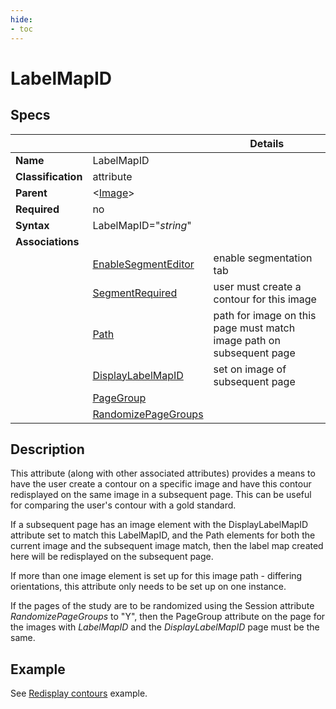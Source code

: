 ```yaml
---
hide:
- toc
---
```

<!-- let javascript handle toc on left sidebar -->
# LabelMapID

## Specs

| ||Details|
|---|---|---|
| **Name** | LabelMapID ||
| **Classification** | attribute ||
| **Parent** | <[Image](index.md)\> ||
| **Required** | no ||
| **Syntax** | LabelMapID="*string*" | |
| **Associations** | |  |
|  | [EnableSegmentEditor](../page/enable_segment_editor.md)| enable segmentation tab |
|  | [SegmentRequired](segment_required.md)| user must create a contour for this image |
|  | [Path](path.md)| path for image on this page must match image path on subsequent page |
|  | [DisplayLabelMapID](display_labelmap_id.md)| set on image of subsequent page |
|  | [PageGroup](../page/pagegroup.md) | |
|  | [RandomizePageGroups](../session/randomize_page_groups.md) | |




## Description

This attribute (along with other associated attributes) provides a means to have the user create a contour
on a specific image and have this contour redisplayed on the same image in a subsequent page.
This can be useful for comparing the user's contour with a gold standard.

If a subsequent page has an image element with the DisplayLabelMapID attribute set to match 
this LabelMapID, and the Path elements for both the current image and the subsequent image match, then the label map created
here will be redisplayed on the subsequent page.

If more than one image element is set up for this image path - differing orientations, 
this attribute only needs to be set up on one instance.

If the pages of the study are to be randomized using the Session attribute *RandomizePageGroups* to "Y",
then the PageGroup attribute on the page for the images with *LabelMapID* and the *DisplayLabelMapID* page must be the same.

## Example

See [Redisplay contours](../../examples/example_redisplay_contours.md) example.